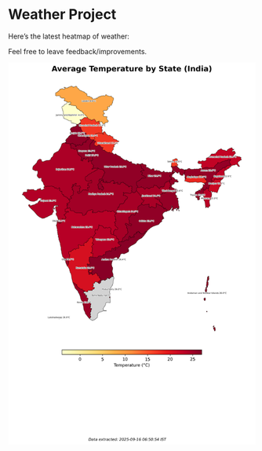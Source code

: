 # Weather Project

Here’s the latest heatmap of weather:

Feel free to leave feedback/improvements.

![India Heatmap](docs/assets/india_heatmap.png?v=C8BB79)
